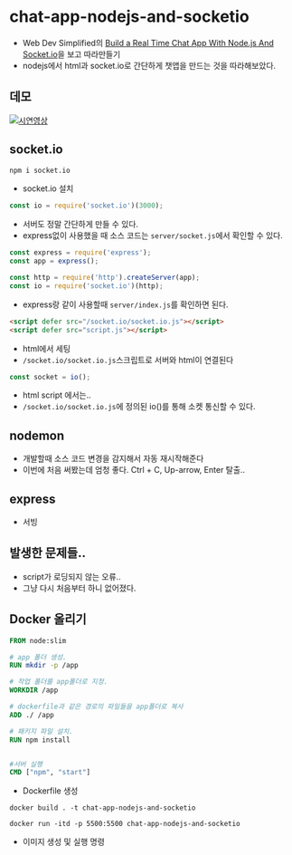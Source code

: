# chat-app-nodejs-and-socketio

- Web Dev Simplified의 [Build a Real Time Chat App With Node.js And Socket.io](https://youtu.be/rxzOqP9YwmM)을 보고 따라만들기
- nodejs에서 html과 socket.io로 간단하게 챗앱을 만드는 것을 따라해보았다.

## 데모

[![시연영상](https://img.youtube.com/vi/9_1ujY4Flb4/0.jpg)](https://www.youtube.com/watch?v=9_1ujY4Flb4)

## socket.io

```cmd cmd
npm i socket.io
```

- socket.io 설치

```js server/socket.js
const io = require('socket.io')(3000);
```

- 서버도 정말 간단하게 만들 수 있다.
- express없이 사용했을 때 소스 코드는 `server/socket.js`에서 확인할 수 있다.

```js server/index.js
const express = require('express');
const app = express();

const http = require('http').createServer(app);
const io = require('socket.io')(http);
```

- express랑 같이 사용할때 `server/index.js`를 확인하면 된다.

```html build/index.html
<script defer src="/socket.io/socket.io.js"></script>
<script defer src="script.js"></script>
```

- html에서 세팅
- `/socket.io/socket.io.js`스크립트로 서버와 html이 연결된다

```js build/script.js
const socket = io();
```

- html script 에서는..
- `/socket.io/socket.io.js`에 정의된 io()를 통해 소켓 통신할 수 있다.

## nodemon

- 개발할때 소스 코드 변경을 감지해서 자동 재시작해준다
- 이번에 처음 써봤는데 엄청 좋다. Ctrl + C, Up-arrow, Enter 탈출..

## express

- 서빙

## 발생한 문제들..

- script가 로딩되지 않는 오류..
- 그냥 다시 처음부터 하니 없어졌다.

## Docker 올리기

```Dockerfile Dockerfile
FROM node:slim

# app 폴더 생성.
RUN mkdir -p /app

# 작업 폴더를 app폴더로 지정.
WORKDIR /app

# dockerfile과 같은 경로의 파일들을 app폴더로 복사
ADD ./ /app

# 패키지 파일 설치.
RUN npm install


#서버 실행
CMD ["npm", "start"]
```

- Dockerfile 생성

```
docker build . -t chat-app-nodejs-and-socketio

docker run -itd -p 5500:5500 chat-app-nodejs-and-socketio
```

- 이미지 생성 및 실행 명령

